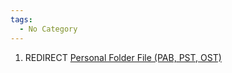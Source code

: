 ```yaml
---
tags:
  - No Category
---
```

1.  REDIRECT [Personal Folder File (PAB, PST,
    OST)](personal_folder_file_(pab,_pst,_ost).md)